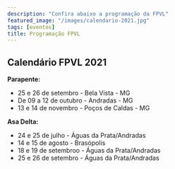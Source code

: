 ```yaml
---
description: "Confira abaixo a programação da FPVL"
featured_image: "/images/calendario-2021.jpg"
tags: [eventos]
title: Programação FPVL
---
```


## Calendário FPVL 2021


**Parapente:**

- 25 e 26 de setembro - Bela Vista - MG
- De 09 a 12 de outubro - Andradas - MG
- 13 e 14 de novembro - Poços de Caldas - MG

**Asa Delta:**

- 24 e 25 de julho - Águas da Prata/Andradas
- 14 e 15 de agosto - Brasópolis
- 18 e 19 de setembroo - Águas da Prata/Andradas
- 25 e 26 de setembro - Águas da Prata/Andradas
